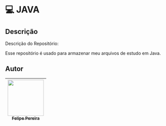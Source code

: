 # 💻​ JAVA



## Descrição

Descrição do Repositório:

Esse repositório é usado para armazenar meu arquivos de estudo em Java.

## Autor

| [<img src="https://cdn.discordapp.com/attachments/920700154204553226/1013985974004502640/unknown.png" width=115><br><sub>Felipe Pereira</sub>](https://github.com/felipepx) |
| :-------------------------------------------------------------------------------------------------------------------------------------------------------------------------: |
